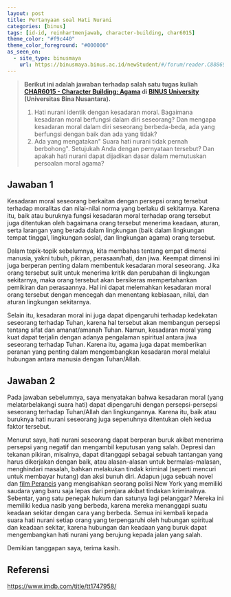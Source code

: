```yaml
---
layout: post
title: Pertanyaan soal Hati Nurani
categories: [binus]
tags: [id-id, reinhartmenjawab, character-building, char6015]
theme_color: "#f9c440"
theme_color_foreground: "#000000"
as_seen_on:
  - site_type: binusmaya
    url: https://binusmaya.binus.ac.id/newStudent/#/forum/reader.C8886904-1D27-4819-8E22-5F51DA0E3DE0?id=1
---
```

> **Berikut ini adalah jawaban terhadap salah satu tugas kuliah [CHAR6015 - Character Building: Agama](https://curriculum.binus.ac.id/course/char6015/) di [BINUS University](https://binus.ac.id) (Universitas Bina Nusantara).**
> 
> 1. Hati nurani identik dengan kesadaran moral. Bagaimana kesadaran moral berfungsi dalam diri seseorang? Dan mengapa kesadaran moral dalam diri seseorang berbeda-beda, ada yang berfungsi dengan baik dan ada yang tidak?
> 2. Ada yang mengatakan" Suara hati nurani tidak pernah berbohong". Setujukah Anda dengan pernyataan tersebut? Dan apakah hati nurani dapat dijadikan dasar dalam memutuskan persoalan moral agama?

## Jawaban 1
Kesadaran moral seseorang berkaitan dengan persepsi orang tersebut terhadap moralitas dan nilai-nilai norma yang berlaku di sekitarnya. Karena itu, baik atau buruknya fungsi kesadaran moral terhadap orang tersebut juga ditentukan oleh bagaimana orang tersebut menerima keadaan, aturan, serta larangan yang berada dalam lingkungan (baik dalam lingkungan tempat tinggal, lingkungan sosial, dan lingkungan agama) orang tersebut.

Dalam topik-topik sebelumnya, kita membahas tentang empat dimensi manusia, yakni tubuh, pikiran, perasaan/hati, dan jiwa. Keempat dimensi ini juga berperan penting dalam membentuk kesadaran moral seseorang. Jika orang tersebut sulit untuk menerima kritik dan perubahan di lingkungan sekitarnya, maka orang tersebut akan bersikeras mempertahankan pemikiran dan perasaannya. Hal ini dapat melemahkan kesadaran moral orang tersebut dengan mencegah dan menentang kebiasaan, nilai, dan aturan lingkungan sekitarnya.

Selain itu, kesadaran moral ini juga dapat dipengaruhi terhadap kedekatan seseorang terhadap Tuhan, karena hal tersebut akan membangun persepsi tentang sifat dan amanat/amanah Tuhan. Namun, kesadaran moral yang kuat dapat terjalin dengan adanya pengalaman spiritual antara jiwa seseorang terhadap Tuhan. Karena itu, agama juga dapat memberikan peranan yang penting dalam mengembangkan kesadaran moral melalui hubungan antara manusia dengan Tuhan/Allah.

## Jawaban 2
Pada jawaban sebelumnya, saya menyatakan bahwa kesadaran moral (yang melatarbelakangi suara hati) dapat dipengaruhi dengan persepsi-persepsi seseorang terhadap Tuhan/Allah dan lingkungannya. Karena itu, baik atau buruknya hati nurani seseorang juga sepenuhnya ditentukan oleh kedua faktor tersebut.

Menurut saya, hati nurani seseorang dapat berperan buruk akibat menerima persepsi yang negatif dan mengambil keputusan yang salah. Depresi dan tekanan pikiran, misalnya, dapat ditanggapi sebagai sebuah tantangan yang harus dikerjakan dengan baik, atau alasan-alasan untuk bermalas-malasan, menghindari masalah, bahkan melakukan tindak kriminal (seperti mencuri untuk membayar hutang) dan aksi bunuh diri. Adapun juga sebuah novel dan <a href="https://www.imdb.com/title/tt1747958/" target="_blank">film Perancis</a> yang mengisahkan seorang polisi New York yang memiliki saudara yang baru saja lepas dari penjara akibat tindakan kriminalnya. Sebentar, yang satu penegak hukum dan satunya lagi pelanggar? Mereka ini memiliki kedua nasib yang berbeda, karena mereka menanggapi suatu keadaan sekitar dengan cara yang berbeda. Semua ini kembali kepada suara hati nurani setiap orang yang terpengaruhi oleh hubungan spiritual dan keadaan sekitar, karena hubungan dan keadaan yang buruk dapat mengembangkan hati nurani yang berujung kepada jalan yang salah.

Demikian tanggapan saya, terima kasih.

## Referensi
<https://www.imdb.com/title/tt1747958/>